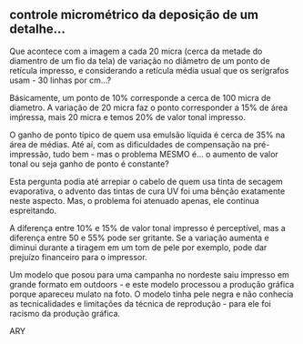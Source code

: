 ## controle micrométrico da deposição de um detalhe...

Que acontece com a imagem a cada 20 micra (cerca da metade do diamentro de um fio da tela) de variação no diâmetro de um ponto de retícula impresso, e considerando a retícula média usual que os serígrafos usam - 30 linhas por cm...?

Básicamente, um ponto de 10% corresponde a cerca de 100 micra de diametro. A variação de 20 micra faz o ponto corresponder a 15% de área imṕressa, mais 20 micra e temos 20% de valor tonal impresso.

O ganho de ponto típico de quem usa emulsão líquida é cerca de 35% na área de médias. Até aí, com as dificuldades de compensação na pré-impressão, tudo bem - mas o problema MESMO é... o aumento de valor tonal ou seja ganho de ponto é constante?

Esta pergunta podia até arrepiar o cabelo de quem usa tinta de secagem evaporativa, o advento das tintas de cura UV foi uma bênção exatamente neste aspecto. Mas, o problema foi atenuado apenas, ele continua espreitando.

A diferença entre 10% e 15% de valor tonal impresso é perceptível, mas a diferença entre 50 e 55% pode ser gritante. Se a variação aumenta e diminui durante a tiragem em um tom de pele por exemplo, pode dar prejuízo financeiro para o impressor.

Um modelo que posou para uma campanha no nordeste saiu impresso em grande formato em outdoors - e este modelo processou a produção gráfica porque apareceu mulato na foto. O modelo tinha pele negra e não conhecia as tecnicalidades e limitações da técnica de reprodução - para ele foi racismo da produção gráfica.

ARY 
